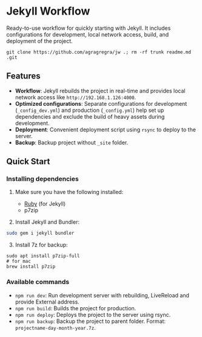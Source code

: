 # Jekyll Workflow

Ready-to-use workflow for quickly starting with Jekyll. It includes configurations for development, local network access, build, and deployment of the project.

```
git clone https://github.com/agragregra/jw .; rm -rf trunk readme.md .git
```

## Features

- **Workflow**: Jekyll rebuilds the project in real-time and provides local network access like ```http://192.168.1.126:4000```.
- **Optimized configurations**: Separate configurations for development (`_config_dev.yml`) and production (`_config.yml`) help set up dependencies and exclude the build of heavy assets during development.
- **Deployment**: Convenient deployment script using `rsync` to deploy to the server.
- **Backup**: Backup project without `_site` folder.

## Quick Start

### Installing dependencies

1. Make sure you have the following installed:
   - [Ruby](https://www.ruby-lang.org/) (for Jekyll)
   - p7zip

2. Install Jekyll and Bundler:
```bash
sudo gem i jekyll bundler
```

3. Install 7z for backup:
```
sudo apt install p7zip-full
# for mac
brew install p7zip
```

### Available commands
 - ```npm run dev```: Run development server with rebuilding, LiveReload and provide External address.
 - ```npm run build```: Builds the project for production.
 - ```npm run deploy```: Deploys the project to the server using rsync.
 - ```npm run backup```: Backup the project to parent folder. Format: ```projectname-day-month-year.7z```.
